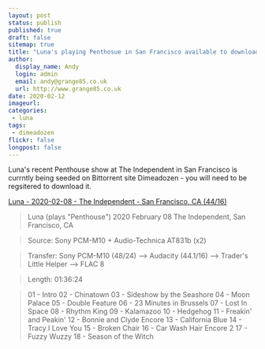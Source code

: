 ```yaml
---
layout: post
status: publish
published: true
draft: false
sitemap: true
title: "Luna's playing Penthosue in San Francisco available to download"
author:
  display_name: Andy
  login: admin
  email: andy@grange85.co.uk
  url: http://www.grange85.co.uk
date: 2020-02-12
imageurl: 
categories:
 - luna
tags:
 - dimeadozen
flickr: false
longpost: false
---
```

Luna's recent Penthouse show at The Independent in San Francisco is currntly being seeded on Bittorrent site Dimeadozen - you will need to be regsitered to download it.


[Luna - 2020-02-08 - The Independent - San Francisco, CA (44/16)](http://www.dimeadozen.org/torrents-details.php?id=668466)

> Luna (plays "Penthouse")
> 2020 February 08
> The Independent, San Francisco, CA

> Source: Sony PCM-M10 + Audio-Technica AT831b (x2)

> Transfer: Sony PCM-M10 (48/24) --> Audacity (44.1/16) --> Trader's Little Helper --> FLAC 8

> Length: 01:36:24

> 01 - Intro
> 02 - Chinatown
> 03 - Sideshow by the Seashore
> 04 - Moon Palace
> 05 - Double Feature
> 06 - 23 Minutes in Brussels
> 07 - Lost In Space
> 08 - Rhythm King
> 09 - Kalamazoo
> 10 - Hedgehog
> 11 - Freakin' and Peakin'
> 12 - Bonnie and Clyde
> Encore
> 13 - California Blue
> 14 - Tracy I Love You
> 15 - Broken Chair
> 16 - Car Wash Hair
> Encore 2
> 17 - Fuzzy Wuzzy
> 18 - Season of the Witch

